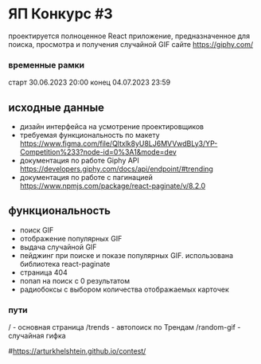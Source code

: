 # ЯП Конкурс #3

проектируется полноценное React приложение, предназначенное для поиска, просмотра и получения случайной GIF сайте https://giphy.com/

### временные рамки

старт 30.06.2023 20:00
конец 04.07.2023 23:59

## исходные данные

- дизайн интерфейса на усмотрение проектировщиков
- требуемая функциональность по макету https://www.figma.com/file/Qltxlk8yU8LJ6MVVwdBLy3/YP-Competition%233?node-id=0%3A1&mode=dev
- документация по работе Giphy API https://developers.giphy.com/docs/api/endpoint/#trending
- документация по работе с пагинацией https://www.npmjs.com/package/react-paginate/v/8.2.0

## функциональность

- поиск GIF
- отображение популярных GIF
- выдача случайной GIF
- пейджинг при поиске и показе популярных GIF. использована библиотека react-paginate
- страница 404
- попап на поиск с 0 результатом
- радиобоксы с выбором количества отображаемых карточек

### пути

/ - основная страница
/trends - автопоиск по Трендам
/random-gif - случайная гифка


#https://arturkhelshtein.github.io/contest/